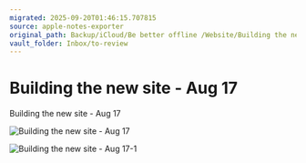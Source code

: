 ```yaml
---
migrated: 2025-09-20T01:46:15.707815
source: apple-notes-exporter
original_path: Backup/iCloud/Be better offline /Website/Building the new site - Aug 17.md
vault_folder: Inbox/to-review
---
```

# Building the new site - Aug 17

Building the new site - Aug 17

![Building the new site - Aug 17](images/Building%20the%20new%20site%20-%20Aug%2017.png)

![Building the new site - Aug 17-1](images/Building%20the%20new%20site%20-%20Aug%2017-1.png)

